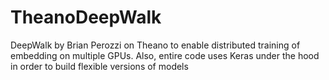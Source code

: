 # TheanoDeepWalk
DeepWalk by Brian Perozzi on Theano to enable distributed training of embedding on multiple GPUs. Also, entire code uses Keras under the hood in order to build flexible versions of models
